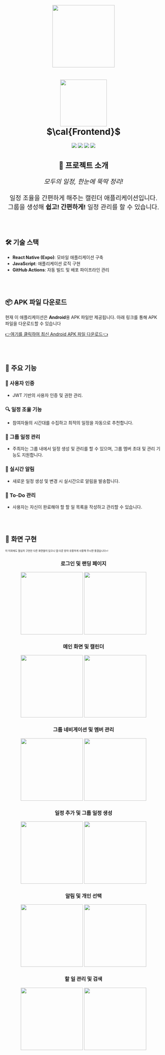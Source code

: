 <p align="center">
  <img src="https://github.com/user-attachments/assets/89c45b3c-a2e6-4c03-a4f1-676415e0a6ae" width="200">
</p>

<h1 align="center"> <img src="https://github.com/user-attachments/assets/28d1eafd-0b44-4ebd-a4f4-95e1648e24e1" width="150"> <br>  $\cal{Frontend}$</h1>


<p align="center">
  <img src="https://img.shields.io/badge/Expo-000020?style=for-the-badge&logo=Expo&logoColor=white" />
  <img src="https://img.shields.io/badge/React_Native-61DAFB?style=for-the-badge&logo=React&logoColor=white" />
  <img src="https://img.shields.io/badge/JavaScript-F7DF1E?style=for-the-badge&logo=JavaScript&logoColor=white" />
  <img src="https://img.shields.io/badge/GitHub_Actions-2088FF?style=for-the-badge&logo=GitHubActions&logoColor=white" />
</p>

<h2 align="center" style="font-size: 24"><b>🚀 프로젝트 소개</b></h2>

<p align="center" style="font-size: 20">
  <i>모두의 일정, 한눈에 뚝딱 정리!</i><br><br>
  일정 조율을 간편하게 해주는 캘린더 애플리케이션입니다.<br>
  그룹을 생성해 <b>쉽고! 간편하게!</b> 일정 관리를 할 수 있습니다.
</p>

<br><br>

## 🛠️ 기술 스택
- **React Native (Expo)**: 모바일 애플리케이션 구축
- **JavaScript**: 애플리케이션 로직 구현
- **GitHub Actions**: 자동 빌드 및 배포 파이프라인 관리

<br><br>
 
## 📦 APK 파일 다운로드
현재 이 애플리케이션은 **Android**용 APK 파일만 제공됩니다. 아래 링크를 통해 APK 파일을 다운로드할 수 있습니다

[👉여기를 클릭하여 최신 Android APK 파일 다운로드👈](https://github.com/GoblinCalendar/Goblin_Frontend/releases/download/v1.0.0/application-e502fab9-2ce1-4300-a966-7ece374adac7.apk)

<br><br>

## 🌟 주요 기능

### 🔐 사용자 인증
- JWT 기반의 사용자 인증 및 권한 관리.
  
### 🔍 일정 조율 기능
- 참여자들의 시간대를 수집하고 최적의 일정을 자동으로 추천합니다.

### 📅 그룹 일정 관리
- 주최자는 그룹 내에서 일정 생성 및 관리를 할 수 있으며, 그룹 멤버 초대 및 관리 기능도 지원합니다.

### 📲 실시간 알림
- 새로운 일정 생성 및 변경 시 실시간으로 알림을 발송합니다.

### 💬 To-Do 관리
- 사용자는 자신이 완료해야 할 할 일 목록을 작성하고 관리할 수 있습니다.

<br><br>

## 🎨 화면 구현
<p style="font-size: 8;">
  이 이외에도 열심히 구현한 다른 화면들이 있으니 앱 다운 받아 유용하게 사용해 주시면 좋겠습니다~!
</p>

<h3 align="center">로그인 및 랜딩 페이지</h3>

<p align="center">
  <img src="https://github.com/user-attachments/assets/c2276079-1cb5-4024-aaa4-126efabf199e" width="200">
  <img src="https://github.com/user-attachments/assets/01e693c6-50cc-42f4-a572-43ca466cf984" width="200">
</p>

<h3 align="center">메인 화면 및 캘린더</h3>

<p align="center">
  <img src="https://github.com/user-attachments/assets/20d47ef2-b2f9-40bb-ac3b-50b7161a3077" width="200">
  <img src="https://github.com/user-attachments/assets/41408a44-fd02-48ee-aaa8-85974fe349d3" width="200">
</p>

<h3 align="center">그룹 네비게이션 및 멤버 관리</h3>

<p align="center">
  <img src="https://github.com/user-attachments/assets/54aac77d-a7d8-47f0-918f-61420a24925c" width="200">
  <img src="https://github.com/user-attachments/assets/815ca676-7f02-47d2-a175-8ac746bea65a" width="200">
</p>

<h3 align="center">일정 추가 및 그룹 일정 생성</h3>

<p align="center">
  <img src="https://github.com/user-attachments/assets/623e24cf-4da2-478e-bfa7-d9e8aca20ebf" width="200">
  <img src="https://github.com/user-attachments/assets/e3828247-0871-4a65-9c05-f587413a9415" width="200">
</p>

<h3 align="center">알림 및 개인 선택</h3>

<p align="center">
  <img src="https://github.com/user-attachments/assets/cd646ccf-8ba1-47bb-926b-97175d4dae1c" width="200">
  <img src="https://github.com/user-attachments/assets/cc209abd-0989-41b9-ad8f-3f59d26312c6" width="200">
</p>

<h3 align="center">할 일 관리 및 검색</h3>

<p align="center">
  <img src="https://github.com/user-attachments/assets/2bc96968-4cd5-4776-b2ad-5a38da6d2791" width="200">
  <img src="https://github.com/user-attachments/assets/c52ed416-f1f4-447f-b820-7559c22e6aa6" width="200">
</p>
